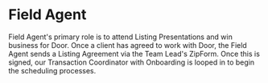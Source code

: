 # Field Agent

Field Agent's primary role is to attend Listing Presentations and win business for Door. Once a client has agreed to work with Door, the Field Agent sends a Listing Agreement via the Team Lead's ZipForm. Once this is signed, our Transaction Coordinator with Onboarding is looped in to begin the scheduling processes. 



